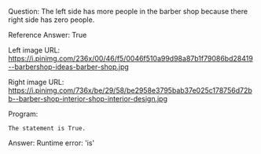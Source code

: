 Question: The left side has more people in the barber shop because there right side has zero people.

Reference Answer: True

Left image URL: https://i.pinimg.com/236x/00/46/f5/0046f510a99d98a87b1f79086bd28419--barbershop-ideas-barber-shop.jpg

Right image URL: https://i.pinimg.com/736x/be/29/58/be2958e3795bab37e025c178756d72bb--barber-shop-interior-shop-interior-design.jpg

Program:

```
The statement is True.
```
Answer: Runtime error: 'is'

